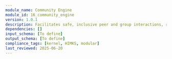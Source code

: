 ```yaml
---
module_name: Community Engine
module_id: 16_community_engine
version: 1.0.1
description: Facilitates safe, inclusive peer and group interactions, recognition, and community-based motivation features.
dependencies: []
input_schema: [To define]
output_schema: [To define]
compliance_tags: [kernel, HIMKS, modular]
last_reviewed: 2025-06-20
---
```

